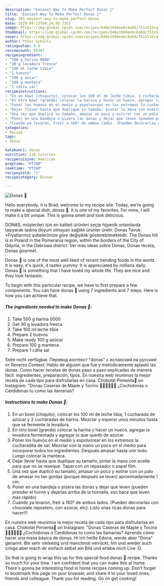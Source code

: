 ```yaml
---
description: "Easiest Way to Make Perfect Donas 🍩"
title: "Easiest Way to Make Perfect Donas 🍩"
slug: 361-easiest-way-to-make-perfect-donas
date: 2020-09-23T04:24:58.735Z
image: https://img-global.cpcdn.com/recipes/646e1668eebc8a69/751x532cq70/donas-🍩-foto-principal.jpg
thumbnail: https://img-global.cpcdn.com/recipes/646e1668eebc8a69/751x532cq70/donas-🍩-foto-principal.jpg
cover: https://img-global.cpcdn.com/recipes/646e1668eebc8a69/751x532cq70/donas-🍩-foto-principal.jpg
author: Peter Schultz
ratingvalue: 4.6
reviewcount: 44367
recipeingredient:
- "500 g harina 0000"
- "30 g levadura fresca"
- "100 ml leche tibia"
- "2 huevos"
- "100 g azcar"
- "100 g manteca"
- "1 cdita sal"
recipeinstructions:
- "En un bowl (chiquito), colocar los 100 ml de leche tibia, 1 cucharada de azúcar y 2 cucharadas de harina. Mezclar y esperar unos minutos hasta que se fermente la levadura."
- "En otro bowl (grande) colocar la harina y hacer un hueco, agregar la levadura fermentada y agregar lo que quedó de azúcar."
- "Poner los huevos en el medio y espolvorear en los extremos la cucharadita de sal. Mezclar con la mano un poco en el medio para incorporar todos los ingredientes. Después amasar hasta unir todo. Luego colocar la manteca."
- "Dejar llevar hasta que duplique su tamaño, pintar la masa con aceite para que no se reseque. Tapar con un repasador o papel film."
- "Una vez que duplicó su tamaño, amasar un poco y estirar con un palo de amasar no tan gordas (porque después se levan) aproximadamente 1 cm."
- "Poner en una bandeja o pizera las donas y dejar que leven (pueden prender el horno y dejarlas arriba de la hornalla, eso hace que leven más rápido)."
- "Cuando ya levaron, freír a 160° de ambos lados. (Pueden decorarlas con chocolate repostero, con azúcar, etc). Listo unas ricas donas para hacer!!!"
categories:
- Recipe
tags:
- donas

katakunci: donas 
nutrition: 120 calories
recipecuisine: American
preptime: "PT36M"
cooktime: "PT36M"
recipeyield: "1"
recipecategory: Dinner

---
```



![Donas 🍩](https://img-global.cpcdn.com/recipes/646e1668eebc8a69/751x532cq70/donas-🍩-foto-principal.jpg)

Hello everybody, it is Brad, welcome to my recipe site. Today, we're going to make a special dish, donas 🍩. It is one of my favorites. For mine, I will make it a bit unique. This is gonna smell and look delicious.

DONAS, müşterileri için en kaliteli ürünleri seçip hijyenik ortamlarda taşıyarak tadına doyum olmayan sağlıklı ürünler üretir. Donas Tavuk. *Fiyatlarımız şubelerimize göre değişiklik gösterebilmektedir. The Donas hill is in Poland in the Pomerania region, within the borders of the City of Gdynia, in the Dabrowa district. Ver más ideas sobre Donas, Donas receta, Donas gourmet.

Donas 🍩 is one of the most well liked of recent trending foods in the world. It is easy, it's quick, it tastes yummy. It is appreciated by millions daily. Donas 🍩 is something that I have loved my whole life. They are nice and they look fantastic.


To begin with this particular recipe, we have to first prepare a few components. You can have donas 🍩 using 7 ingredients and 7 steps. Here is how you can achieve that.

<!--inarticleads1-->

##### The ingredients needed to make Donas 🍩:

1. Take 500 g harina 0000
1. Get 30 g levadura fresca
1. Take 100 ml leche tibia
1. Prepare 2 huevos
1. Make ready 100 g azúcar
1. Prepare 100 g manteca
1. Prepare 1 cdita sal


Seite nicht verfügbar. Перевод контекст &#34;donas&#34; c испанский на русский от Reverso Context: Hablo de alguien que fue y metódicamente aplastó las donas. Como hacer recetas de donas paso a paso explicadas de manera fácil: ingredientes, preparación, tipos. En nuestra web reunimos la mejor receta de cada tipo para disfrutarlas en casa. Chokolat Pimienta🍫 on Instagram: &#34;Donas Caseras de Maple y Tocino 🍩🐷✨🙌🏻😍 ¿Cochidonas o Cerdidonas tu como las llamarías? 

<!--inarticleads2-->

##### Instructions to make Donas 🍩:

1. En un bowl (chiquito), colocar los 100 ml de leche tibia, 1 cucharada de azúcar y 2 cucharadas de harina. Mezclar y esperar unos minutos hasta que se fermente la levadura.
1. En otro bowl (grande) colocar la harina y hacer un hueco, agregar la levadura fermentada y agregar lo que quedó de azúcar.
1. Poner los huevos en el medio y espolvorear en los extremos la cucharadita de sal. Mezclar con la mano un poco en el medio para incorporar todos los ingredientes. Después amasar hasta unir todo. Luego colocar la manteca.
1. Dejar llevar hasta que duplique su tamaño, pintar la masa con aceite para que no se reseque. Tapar con un repasador o papel film.
1. Una vez que duplicó su tamaño, amasar un poco y estirar con un palo de amasar no tan gordas (porque después se levan) aproximadamente 1 cm.
1. Poner en una bandeja o pizera las donas y dejar que leven (pueden prender el horno y dejarlas arriba de la hornalla, eso hace que leven más rápido).
1. Cuando ya levaron, freír a 160° de ambos lados. (Pueden decorarlas con chocolate repostero, con azúcar, etc). Listo unas ricas donas para hacer!!!


En nuestra web reunimos la mejor receta de cada tipo para disfrutarlas en casa. Chokolat Pimienta🍫 on Instagram: &#34;Donas Caseras de Maple y Tocino 🍩🐷✨🙌🏻😍 ¿Cochidonas o Cerdidonas tu como las llamarías? Aprende cómo hacer una masa básica de donas. Hi ich heiße Edona, werde aber &#34;Dona&#34; genannt. Bin sehr vielseitig und manchmal verrückt, hin und wieder auch cringe aber mach dir einfach selbst ein Bild und erlebe mich Live :D. 

So that is going to wrap this up for this special food donas 🍩 recipe. Thanks so much for your time. I am confident that you can make this at home. There's gonna be interesting food in home recipes coming up. Don't forget to bookmark this page on your browser, and share it to your loved ones, friends and colleague. Thank you for reading. Go on get cooking!
